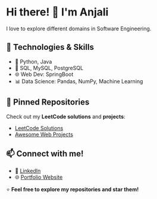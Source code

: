 # Hi there! 👋 I'm Anjali
I love to explore different domains in Software Engineering.

## 🚀 Technologies & Skills
- 🐍 Python, Java
- 💾 SQL, MySQL, PostgreSQL
- 🌐 Web Dev: SpringBoot
- 📊 Data Science: Pandas, NumPy, Machine Learning

## 📌 Pinned Repositories
Check out my **LeetCode solutions** and **projects**:
- [LeetCode Solutions]([https://leetcode.com/u/anjalip21/])
- [Awesome Web Projects](https://github.com/yourusername/web-projects)

## 📫 Connect with me!
- 🔗 [LinkedIn](https://www.linkedin.com/in/anjalipandey21/)
- 🌐 [Portfolio Website](https://yourwebsite.com)

⭐ **Feel free to explore my repositories and star them!**
